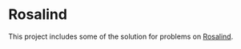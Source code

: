 # Rosalind

This project includes some of the solution for problems on [Rosalind](http://rosalind.info/problems/list-view).
